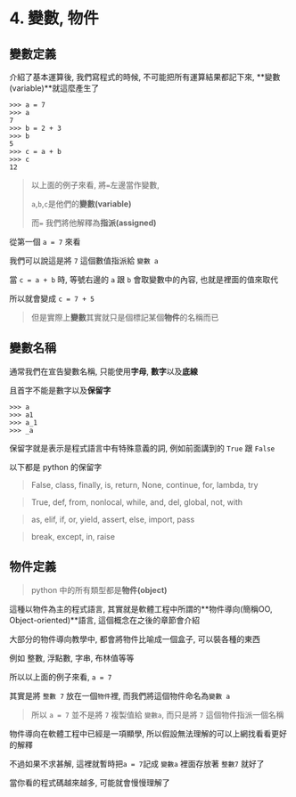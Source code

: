 # 4. 變數, 物件

## 變數定義

介紹了基本運算後, 我們寫程式的時候, 不可能把所有運算結果都記下來, **變數\(variable\)**就這麼產生了

```
>>> a = 7
>>> a
7
>>> b = 2 + 3
>>> b
5
>>> c = a + b
>>> c
12
```

> 以上面的例子來看, 將`=`左邊當作變數, 
>
> `a`,`b`,`c`是他們的**變數\(variable\)**
>
> 而`=` 我們將他解釋為**指派\(assigned\)**

從第一個 `a = 7` 來看

我們可以說這是將 `7` 這個數值指派給 `變數 a`

當 `c = a + b` 時, 等號右邊的 `a` 跟 `b` 會取變數中的內容, 也就是裡面的值來取代

所以就會變成 `c = 7 + 5`

> 但是實際上**變數**其實就只是個標記某個**物件**的名稱而已

## 變數名稱

通常我們在宣告變數名稱, 只能使用**字母**, **數字**以及**底線**

且首字不能是數字以及**保留字**

```
>>> a
>>> a1
>>> a_1
>>> _a
```

保留字就是表示是程式語言中有特殊意義的詞, 例如前面講到的 `True` 跟 `False`

以下都是 python 的保留字

> False, class, finally, is, return, None, continue, for, lambda, try

> True, def, from, nonlocal, while, and, del, global, not, with

> as, elif, if, or, yield, assert, else, import, pass

> break, except, in, raise

## 物件定義

> python 中的所有類型都是**物件\(object\)**

這種以物件為主的程式語言, 其實就是軟體工程中所謂的**物件導向\(簡稱OO, Object-oriented\)**語言, 這個概念在之後的章節會介紹

大部分的物件導向教學中, 都會將物件比喻成一個盒子, 可以裝各種的東西

例如 整數, 浮點數, 字串, 布林值等等

所以以上面的例子來看, `a = 7`

其實是將 `整數 7` 放在一個`物件`裡, 而我們將這個物件命名為`變數 a`

> 所以 `a = 7` 並不是將 `7` 複製值給 `變數a`, 而只是將 `7` 這個物件指派一個名稱

物件導向在軟體工程中已經是一項顯學, 所以假設無法理解的可以上網找看看更好的解釋

不過如果不求甚解, 這裡就暫時把``a = 7``記成 `變數a` 裡面存放著 `整數7` 就好了

當你看的程式碼越來越多, 可能就會慢慢理解了
